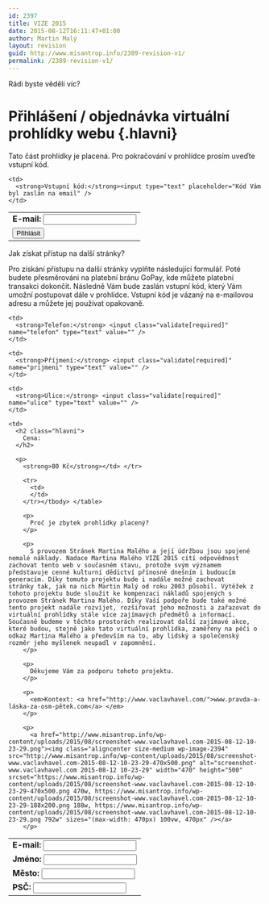```yaml
---
id: 2397
title: VIZE 2015
date: 2015-08-12T16:11:47+01:00
author: Martin Malý
layout: revision
guid: http://www.misantrop.info/2389-revision-v1/
permalink: /2389-revision-v1/
---
```

Rádi byste věděli víc?

<!--more-->

# Přihlášení / objednávka virtuální prohlídky webu {.hlavni}

Tato část prohlídky je placená. Pro pokračování v prohlídce prosím uveďte vstupní kód.

<table>
  <tr>
    <td>
      <strong>E-mail:</strong> <input type="text" />
    </td>
    
    <td>
      <strong>Vstupní kód:</strong><input type="text" placeholder="Kód Vám byl zaslán na email" />
    </td>
  </tr>
  
  <tr>
    <td>
      <input type="submit" value="Přihlásit" />
    </td>
  </tr>
</table>

Jak získat přístup na další stránky?

Pro získání přístupu na další stránky vyplňte následující formulář. Poté budete přesměrováni na platební bránu GoPay, kde můžete platební transakci dokončit. Následně Vám bude zaslán vstupní kód, který Vám umožní postupovat dále v prohlídce. Vstupní kód je vázaný na e-mailovou adresu a můžete jej používat opakovaně.

<table>
  <tr>
    <td>
      <strong>E-mail:</strong> <input class="validate[required,custom[email]]" name="email" type="text" value="" />
    </td>
    
    <td>
      <strong>Telefon:</strong> <input class="validate[required]" name="telefon" type="text" value="" />
    </td>
  </tr>
  
  <tr>
    <td>
      <strong>Jméno:</strong> <input class="validate[required]" name="jmeno" type="text" value="" />
    </td>
    
    <td>
      <strong>Příjmení:</strong> <input class="validate[required]" name="prijmeni" type="text" value="" />
    </td>
  </tr>
  
  <tr>
    <td>
      <strong>Město:</strong> <input class="validate[required]" name="mesto" type="text" value="" />
    </td>
    
    <td>
      <strong>Ulice:</strong> <input class="validate[required]" name="ulice" type="text" value="" />
    </td>
  </tr>
  
  <tr>
    <td>
      <strong>PSČ:</strong> <input class="validate[required]" name="psc" type="text" value="" />
    </td>
    
    <td>
      <h2 class="hlavni">
        Cena:
      </h2>
      
      <p>
        <strong>80 Kč</strong></td> </tr> 
        
        <tr>
          <td>
          </td>
        </tr></tbody> </table> 
        
        <p>
          Proč je zbytek prohlídky placený?
        </p>
        
        <p>
          S provozem Stránek Martina Malého a její údržbou jsou spojené nemalé náklady. Nadace Martina Malého VIZE 2015 cítí odpovědnost zachovat tento web v současném stavu, protože svým významem představuje cenné kulturní dědictví přínosné dnešním i budoucím generacím. Díky tomuto projektu bude i nadále možné zachovat stránky tak, jak na nich Martin Malý od roku 2003 působil. Výtěžek z tohoto projektu bude sloužit ke kompenzaci nákladů spojených s provozem Stránek Martina Malého. Díky Vaší podpoře bude také možné tento projekt nadále rozvíjet, rozšiřovat jeho možnosti a zařazovat do virtuální prohlídky stále více zajímavých předmětů a informací. Současně budeme v těchto prostorách realizovat další zajímavé akce, které budou, stejně jako tato virtuální prohlídka, zaměřeny na péči o odkaz Martina Malého a především na to, aby lidský a společenský rozměr jeho myšlenek neupadl v zapomnění.
        </p>
        
        <p>
          Děkujeme Vám za podporu tohoto projektu.
        </p>
        
        <p>
          <em>Kontext: <a href="http://www.vaclavhavel.com/">www.pravda-a-láska-za-osm-pětek.com</a> </em>
        </p>
        
        <p>
          <a href="http://www.misantrop.info/wp-content/uploads/2015/08/screenshot-www.vaclavhavel.com-2015-08-12-10-23-29.png"><img class="aligncenter size-medium wp-image-2394" src="http://www.misantrop.info/wp-content/uploads/2015/08/screenshot-www.vaclavhavel.com-2015-08-12-10-23-29-470x500.png" alt="screenshot-www.vaclavhavel.com 2015-08-12 10-23-29" width="470" height="500" srcset="https://www.misantrop.info/wp-content/uploads/2015/08/screenshot-www.vaclavhavel.com-2015-08-12-10-23-29-470x500.png 470w, https://www.misantrop.info/wp-content/uploads/2015/08/screenshot-www.vaclavhavel.com-2015-08-12-10-23-29-188x200.png 188w, https://www.misantrop.info/wp-content/uploads/2015/08/screenshot-www.vaclavhavel.com-2015-08-12-10-23-29.png 792w" sizes="(max-width: 470px) 100vw, 470px" /></a>
        </p>